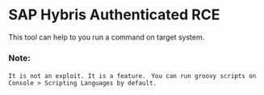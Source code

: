 # SAP Hybris Authenticated RCE

This tool can help to you run a command on target system.

### Note:
```It is not an exploit. It is a feature. ```
```You can run groovy scripts on Console > Scripting Languages by default.```